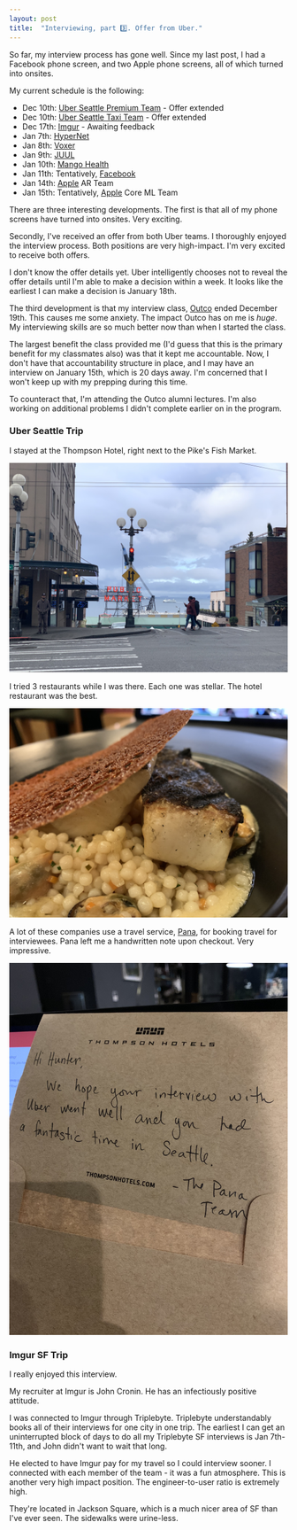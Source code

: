 ```yaml
---
layout: post
title:  "Interviewing, part 3️⃣. Offer from Uber."
---
```


So far, my interview process has gone well. Since my last post, I had a Facebook phone screen, and two Apple phone screens, all of which turned into onsites.

My current schedule is the following:

- Dec 10th: [Uber Seattle Premium Team](www.Uber.com) - Offer extended
- Dec 10th: [Uber Seattle Taxi Team](www.Uber.com) - Offer extended
- Dec 17th: [Imgur](www.Imgur.com) - Awaiting feedback
- Jan 7th: [HyperNet](www.hypernetwork.io)
- Jan 8th: [Voxer](www.voxer.com)
- Jan 9th: [JUUL](www.juul.com)
- Jan 10th: [Mango Health](www.mangohealth.com)
- Jan 11th: Tentatively, [Facebook](www.Facebook.com)
- Jan 14th: [Apple](www.apple.com) AR Team
- Jan 15th: Tentatively, [Apple](www.apple.com) Core ML Team

There are three interesting developments. The first is that all of my phone screens have turned into onsites. Very exciting.

Secondly, I've received an offer from both Uber teams. I thoroughly enjoyed the interview process. Both positions are very high-impact. I'm very excited to receive both offers. 

I don't know the offer details yet. Uber intelligently chooses not to reveal the offer details until I'm able to make a decision within a week. It looks like the earliest I can make a decision is January 18th.

The third development is that my interview class, [Outco](www.outco.io) ended December 19th. This causes me some anxiety. The impact Outco has on me is _huge_. My interviewing skills are so much better now than when I started the class.

The largest benefit the class provided me (I'd guess that this is the primary benefit for my classmates also) was that it kept me accountable. Now, I don't have that accountability structure in place, and I may have an interview on January 15th, which is 20 days away. I'm concerned that I won't keep up with my prepping during this time.

To counteract that, I'm attending the Outco alumni lectures. I'm also working on additional problems I didn't complete earlier on in the program.

### Uber Seattle Trip
I stayed at the Thompson Hotel, right next to the Pike's Fish Market.

![Fish market.](/img/interview-prep/3/fish.jpeg)

I tried 3 restaurants while I was there. Each one was stellar. The hotel restaurant was the best.

![Hotel restaurant.](/img/interview-prep/3/hotel-restaurant.jpeg)

A lot of these companies use a travel service, [Pana](www.pana.com), for booking travel for interviewees. Pana left me a handwritten note upon checkout. Very impressive.

![Pana note.](/img/interview-prep/3/pana-note.jpeg)

### Imgur SF Trip
I really enjoyed this interview. 

My recruiter at Imgur is John Cronin. He has an infectiously positive attitude. 

I was connected to Imgur through Triplebyte. Triplebyte understandably books all of their interviews for one city in one trip. The earliest I can get an uninterrupted block of days to do all my Triplebyte SF interviews is Jan 7th-11th, and John didn't want to wait that long.

He elected to have Imgur pay for my travel so I could interview sooner. I connected with each member of the team - it was a fun atmosphere. This is another very high impact position. The engineer-to-user ratio is extremely high.

They're located in Jackson Square, which is a much nicer area of SF than I've ever seen. The sidewalks were urine-less.

